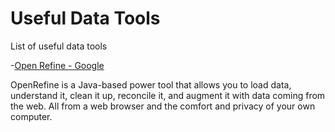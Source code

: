 # Useful Data Tools

List of useful data tools

-[Open Refine - Google](https://github.com/OpenRefine)

OpenRefine is a Java-based power tool that allows you to load data, understand it, clean it up, reconcile it, and augment it with data coming from the web. All from a web browser and the comfort and privacy of your own computer.
